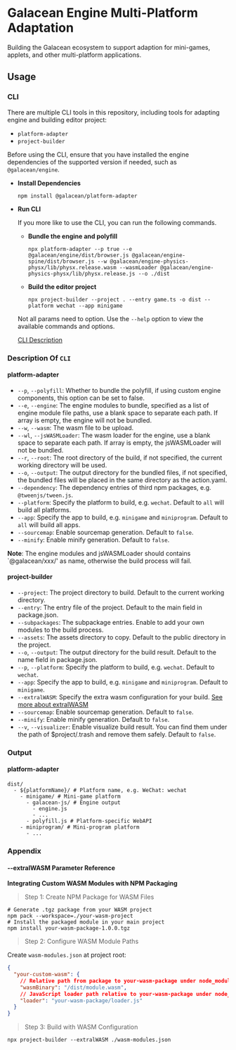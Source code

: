 # Galacean Engine Multi-Platform Adaptation

Building the Galacean ecosystem to support adaption for mini-games, applets, and other multi-platform applications.

## Usage

### CLI
There are multiple CLI tools in this repository, including tools for adapting engine and building editor project:
  - `platform-adapter`
  - `project-builder`

Before using the CLI, ensure that you have installed the engine dependencies of the supported version if needed, such as `@galacean/engine`.

- **Install Dependencies**
  ```shell
  npm install @galacean/platform-adapter
  ```

- **Run CLI**

  If you more like to use the CLI, you can run the following commands.

  - **Bundle the engine and polyfill**

    ```shell
    npx platform-adapter --p true --e @galacean/engine/dist/browser.js @galacean/engine-spine/dist/browser.js --w @galacean/engine-physics-physx/lib/physx.release.wasm --wasmLoader @galacean/engine-physics-physx/lib/physx.release.js --o ./dist
    ```

  - **Build the editor project**

    ```shell
    npx project-builder --project . --entry game.ts -o dist --platform wechat --app minigame
    ```

  Not all params need to option. Use the `--help` option to view the available commands and options.

  [CLI Description](#CLI)

<a id="CLI"></a>
### Description Of `CLI`

#### platform-adapter

- `--p`, `--polyfill`: Whether to bundle the polyfill, if using custom engine components, this option can be set to false.
- `--e`, `--engine`: The engine modules to bundle, specified as a list of engine module file paths, use a blank space to separate each path. If array is empty, the engine will not be bundled.
- `--w`, `--wasm`: The wasm file to be upload.
- `--wl`, `--jsWASMLoader`: The wasm loader for the engine, use a blank space to separate each path. If array is empty, the jsWASMLoader will not be bundled.
- `--r`, `--root`: The root directory of the build, if not specified, the current working directory will be used.
- `--o`, `--output`: The output directory for the bundled files, if not specified, the bundled files will be placed in the same directory as the action.yaml.
- `--dependency`: The dependency entries of third npm packages, e.g. `@tweenjs/tween.js`.
- `--platform`: Specify the platform to build, e.g. `wechat`. Default to `all` will build all platforms.
- `--app`: Specify the app to build, e.g. `minigame` and `miniprogram`. Default to `all` will build all apps.
- `--sourcemap`: Enable sourcemap generation. Default to `false`.
- `--minify`: Enable minify generation. Default to `false`.

**Note**: The engine modules and jsWASMLoader should contains `@galacean/xxx/' as name, otherwise the build process will fail.

#### project-builder

- `--project`: The project directory to build. Default to the current working directory.
- `--entry`: The entry file of the project. Default to the main field in package.json.
- `--subpackages`: The subpackage entries. Enable to add your own modules to the build process.
- `--assets`: The assets directory to copy. Default to the public directory in the project.
- `--o`, `--output`: The output directory for the build result. Default to the name field in package.json.
- `--p`, `--platform`: Specify the platform to build, e.g. `wechat`. Default to `wechat`.
- `--app`: Specify the app to build, e.g. `minigame` and `miniprogram`. Default to `minigame`.
- `--extralWASM`: Specify the extra wasm configuration for your build. [See more about extralWASM](#--extralwasm-parameter-reference)
- `--sourcemap`: Enable sourcemap generation. Default to `false`.
- `--minify`: Enable minify generation. Default to `false`.
- `--v`, `--visualizer`: Enable visualize build result. You can find them under the path of $project/.trash and remove them safely. Default to `false`.

### Output

#### platform-adapter

```shell
dist/
  - ${platformName}/ # Platform name, e.g. WeChat: wechat
    - minigame/ # Mini-game platform
      - galacean-js/ # Engine output
        - engine.js
        - ...
      - polyfill.js # Platform-specific WebAPI
    - miniprogram/ # Mini-program platform
      - ...
```

### Appendix
#### --extralWASM Parameter Reference

**Integrating Custom WASM Modules with NPM Packaging**

> Step 1: Create NPM Package for WASM Files

``` shell
# Generate .tgz package from your WASM project
npm pack --workspace=./your-wasm-project
# Install the packaged module in your main project
npm install your-wasm-package-1.0.0.tgz
```

> Step 2: Configure WASM Module Paths

Create `wasm-modules.json` at project root:

``` json
{
  "your-custom-wasm": {
    // Relative path from package to your-wasm-package under node_modules
    "wasmBinary": "/dist/module.wasm",
    // JavaScript loader path relative to your-wasm-package under node_modules
    "loader": "your-wasm-package/loader.js"
  }
}
```

> Step 3: Build with WASM Configuration

```shell
npx project-builder --extralWASM ./wasm-modules.json
```
